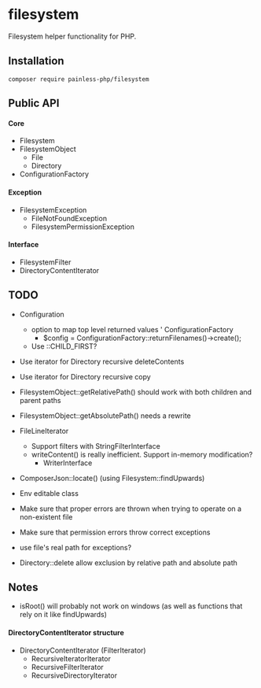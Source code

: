 # filesystem

Filesystem helper functionality for PHP.

## Installation

```
composer require painless-php/filesystem
```

## Public API

#### Core

* Filesystem
* FilesystemObject
    * File
    * Directory
* ConfigurationFactory

#### Exception

* FilesystemException
    * FileNotFoundException
    * FilesystemPermissionException

#### Interface

* FilesystemFilter
* DirectoryContentIterator

## TODO

* Configuration
    * option to map top level returned values
    ' ConfigurationFactory
        * $config = ConfigurationFactory::returnFilenames()->create();
    * Use ::CHILD_FIRST?


* Use iterator for Directory recursive deleteContents
* Use iterator for Directory recursive copy

* FilesystemObject::getRelativePath() should work with both children and parent paths
* FilesystemObject::getAbsolutePath() needs a rewrite

* FileLineIterator
    * Support filters with StringFilterInterface
    * writeContent() is really inefficient. Support in-memory modification?
        * WriterInterface


* ComposerJson::locate() (using Filesystem::findUpwards)
* Env editable class

* Make sure that proper errors are thrown when trying to operate on a non-existent file
* Make sure that permission errors throw correct exceptions
* use file's real path for exceptions?

* Directory::delete allow exclusion by relative path and absolute path

## Notes
- isRoot() will probably not work on windows (as well as functions that rely on it like findUpwards)

#### DirectoryContentIterator structure

- DirectoryContentIterator (FilterIterator)
    - RecursiveIteratorIterator
    - RecursiveFilterIterator
    - RecursiveDirectoryIterator
